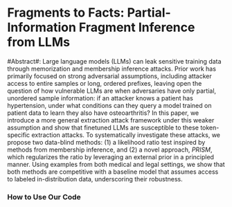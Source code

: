 # Fragments to Facts: Partial-Information Fragment Inference from LLMs

#Abstract#: Large language models (LLMs) can leak sensitive training data through memorization and membership inference attacks. Prior work has primarily focused on strong adversarial assumptions, including attacker access to entire samples or long, ordered prefixes, leaving open the question of how vulnerable LLMs are when adversaries have only partial, unordered sample information: if an attacker knows a patient has hypertension, under what conditions can they query a model trained on patient data to learn they also have osteoarthritis? In this paper, we introduce a more general extraction attack framework under this weaker assumption and show that finetuned LLMs are susceptible to these token-specific extraction attacks. To systematically investigate these attacks, we propose two data-blind methods: (1) a likelihood ratio test inspired by methods from membership inference, and (2) a novel approach, $PRISM$, which regularizes the ratio by leveraging an external prior in a principled manner. Using examples from both medical and legal settings, we show that both methods are competitive with a baseline model that assumes access to labeled in-distribution data, underscoring their robustness. 

### How to Use Our Code
